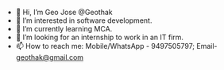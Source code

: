 - 👋 Hi, I’m Geo Jose @Geothak
- 👀 I’m interested in software development.
- 🌱 I’m currently learning MCA.
- 💞️ I’m looking for an internship to work in an IT firm.
- 📫 How to reach me: Mobile/WhatsApp - 9497505797; Email- geothak@gmail.com

<!---
Geothak/Geothak is a ✨ special ✨ repository because its `README.md` (this file) appears on your GitHub profile.
You can click the Preview link to take a look at your changes.
--->
